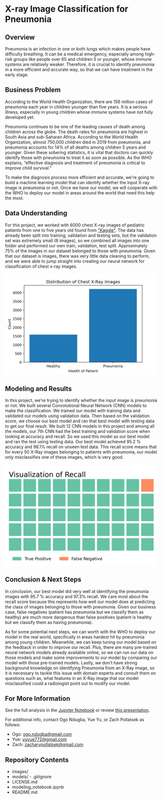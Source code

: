 # X-ray Image Classification for Pneumonia
## Overview 
Pneumonia is an infection in one or both lungs which makes people have difficulty breathing. It can be a medical emergency, especially among high-risk groups like people over 65 and children 5 or younger, whose immune systems are relatively weaker. Therefore, it is crucial to identify pneumonia in a more efficient and accurate way, so that we can have treatment in the early stage.
## Business Problem
According to the World Health Organization, there are 156 million cases of pneumonia each year in children younger than five years. It is a serious illness, especially in young children whose immune systems have not fully developed yet.

Pneumonia continues to be one of the leading causes of death among children across the globe. The death rates for pneumonia are highest in South Asia and sub-Saharan Africa. According to the World Health Organization, almost 750,000 children died in 2019 from pneumonia, and pneumonia accounts for 14% of all deaths among children 5 years and younger. Given these sobering statistics, it is vital that doctors can quickly identify those with pneumonia to treat it as soon as possible. As the WHO explains, “effective diagnosis and treatment of pneumonia is critical to improve child survival.”

To make the diagnosis process more efficient and accurate, we're going to build a machine learning model that can identify whether the input X-ray image is pneumonia or not. Once we have our model, we will cooperate with the WHO to deploy our model in areas around the world that need this help the most.

## Data Understanding 
For this project, we worked with 6000 chest X-ray images of pediatric patients from one to five years old found from ["Kaggle"](https://www.kaggle.com/datasets/paultimothymooney/chest-xray-pneumonia). The data has already been split into training, validation and testing sets, but the validation set was extremely small (8 images), so we combined all images into one folder and performed our own train, validation, test split. Approximately 75% of the images in our dataset belonged to those with pneumonia. Given that our dataset is images, there was very little data cleaning to perform, and we were able to jump straight into creating our neural network for classification of chest x-ray images. 

![](DistributionOfImages.png)

## Modeling and Results
In this project, we're trying to identify whether the input image is pneumonia or not. We built several Convolutional Neural Network (CNN) models to make the classification. We trained our model with training data and validated our models using validation data. Then based on the validation score, we choose our best model and ran that best model with testing data to get our final result. We built 12 CNN models in this project and among all the models, our 7th CNN had the best training and validation score when looking at accuracy and recall. So we used this model as our best model and ran the test using testing data. Our best model achieved 95.2 % accuracy and 98.1% recall on unseen test data. This recall score means that for every 50 X-Ray images belonging to patients with pneumonia, our model only misclassifies one of these images, which is very good. 

![](simplewaffleplot.png)

## Conclusion & Next Steps
In conclusion, our best model did very well at identifying the pneumonia images with 95.7 % accuracy and 97.3% recall. We care most about the recall score because this represents how well our model does at predicting the class of images belonging to those with pneumonia. Given our business case, false negatives (patient has pneumonia but we classify them as healthy) are much more dangerous than false positives (patient is healthy but we classify them as having pneumonia).

As for some potential next steps, we can worth with the WHO to deploy our model in the real world, specifically in areas hardest hit by pneumonia among young children. Meanwhile, we can keep tuning our model based on the feedback in order to improve our recall. Plus, there are many pre-trained neural network models already available online, so we can run our data on those models and make some improvements to our model by comparing our model with those pre-trained models. Lastly, we don't have strong background knowledge on identifying Pneumonia from an X-Ray image, so it is necessary to tackle this issue with domain experts and consult them on questions such as, what features in an X-Ray image that our model misclassified could a radiologist point out to modify our model.

## For More Information

See the full analysis in the [Jupyter Notebook](modeling_notebook.ipynb) or review [this presentation](presentation.pdf).

For additional info, contact Ogo Ndugba, Yue Yu, or Zach Pollatsek as follows:

- Ogo:     ogo.ndugba@gmail.com
- Yue:     yuyue772@gmail.com
- Zach:    zacharypollatsek@gmail.com

## Repository Contents
- images/
- models/
- .gitignore
- LICENSE.md
- modeling_notebook.ipynb
- README.md
